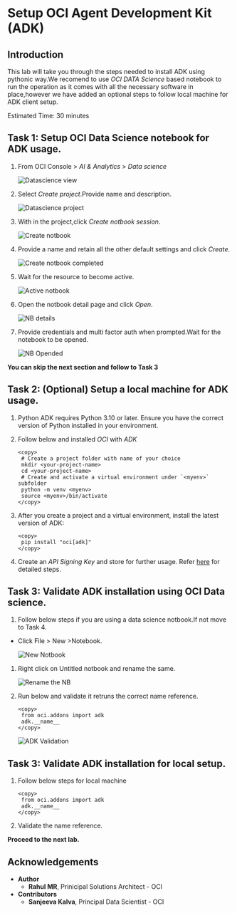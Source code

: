 # Setup OCI Agent Development Kit (ADK)

## Introduction

This lab will take you through the steps needed to install ADK using pythonic way.We recomend to use *OCI DATA Science* based notebook to run the operation as it comes with all the necessary software in place,however we have added an optional steps to follow local machine for ADK client setup.

Estimated Time: 30 minutes



## Task 1: Setup OCI Data Science notebook for **ADK** usage.

1. From OCI Console > *AI & Analytics* > *Data science*

    ![Datascience view](images/datascience_view.png)
1. Select *Create project*.Provide name and description.

    ![Datascience project](images/create_ds_project.png)

1. With in the project,click *Create notbook session*.

    ![Create notbook](images/create_nb.png)

1. Provide a name and retain all the other default settings and click *Create*.

    ![Create notbook completed](images/create_nb_final.png)

1. Wait for the resource to become active.

    ![Active notbook](images/nb_active.png)

1. Open the notbook detail page and click *Open*.

    ![NB details](images/nb_detail_page.png)

1. Provide credentials and multi factor auth when prompted.Wait for the notebook to be opened.

    ![NB Opended](images/nb_open_view.png)

**You can skip the next section and follow to Task 3** 


## Task 2: (Optional) Setup a local machine for **ADK** usage.

1. Python ADK requires Python 3.10 or later. Ensure you have the correct version of Python installed in your environment.
1. Follow below and installed *OCI* with *ADK*

   ```
   <copy>
    # Create a project folder with name of your choice
    mkdir <your-project-name>
    cd <your-project-name>
    # Create and activate a virtual environment under `<myenv>` subfolder
    python -m venv <myenv>
    source <myenv>/bin/activate
   </copy>
   ```
1. After you create a project and a virtual environment, install the latest version of ADK:

   ```
   <copy>
    pip install "oci[adk]"
   </copy>
   ```
1. Create an *API Signing Key* and store for further usage. Refer [here](https://docs.oracle.com/en-us/iaas/Content/API/Concepts/apisigningkey.htm#two) for detailed steps.

## Task 3: Validate ADK installation using OCI Data science.

1. Follow below steps if you are using a data science notbook.If not move to Task 4.

* Click File > New >Notebook.

    ![New Notbook](images/new_notbook.png)

1. Right click on Untitled notbook and rename the same.

    ![Rename the NB](images/rename_nb.png)

1. Run below and validate it retruns the correct name reference.

   ```
   <copy>
    from oci.addons import adk
    adk.__name__
   </copy>
   ```
    ![ADK Validation](images/adk_validate.png)

## Task 3: Validate ADK installation for local setup.

1. Follow below steps for local machine

   ```
   <copy>
    from oci.addons import adk
    adk.__name__
   </copy>
   ```
1. Validate the name reference.

**Proceed to the next lab.**

## Acknowledgements

* **Author**
    * **Rahul MR**, Prinicipal Solutions Architect - OCI 
* **Contributors**
    * **Sanjeeva Kalva**, Principal Data Scientist - OCI 
